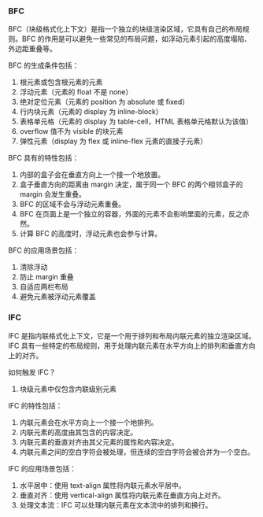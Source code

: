 ### BFC

BFC（块级格式化上下文）是指一个独立的块级渲染区域，它具有自己的布局规则。BFC 的作用是可以避免一些常见的布局问题，如浮动元素引起的高度塌陷、外边距重叠等。

BFC 的生成条件包括：

1. 根元素或包含根元素的元素
2. 浮动元素（元素的 float 不是 none）
3. 绝对定位元素（元素的 position 为 absolute 或 fixed）
4. 行内块元素（元素的 display 为 inline-block）
5. 表格单元格（元素的 display 为 table-cell，HTML 表格单元格默认为该值）
6. overflow 值不为 visible 的块元素
7. 弹性元素（display 为 flex 或 inline-flex 元素的直接子元素）

BFC 具有的特性包括：

1. 内部的盒子会在垂直方向上一个接一个地放置。
2. 盒子垂直方向的距离由 margin 决定，属于同一个 BFC 的两个相邻盒子的 margin 会发生重叠。
3. BFC 的区域不会与浮动元素重叠。
4. BFC 在页面上是一个独立的容器，外面的元素不会影响里面的元素，反之亦然。
5. 计算 BFC 的高度时，浮动元素也会参与计算。

BFC 的应用场景包括：

1. 清除浮动
2. 防止 margin 重叠
3. 自适应两栏布局
4. 避免元素被浮动元素覆盖

### IFC

IFC 是指内联格式化上下文，它是一个用于排列和布局内联元素的独立渲染区域。IFC 具有一些特定的布局规则，用于处理内联元素在水平方向上的排列和垂直方向上的对齐。

如何触发 IFC？

1. 块级元素中仅包含内联级别元素

IFC 的特性包括：

1. 内联元素会在水平方向上一个接一个地排列。
2. 内联元素的高度由其包含的内容决定。
3. 内联元素的垂直对齐由其父元素的属性和内容决定。
4. 内联元素之间的空白字符会被处理，但连续的空白字符会被合并为一个空白。

IFC 的应用场景包括：

1. 水平居中：使用 text-align 属性将内联元素水平居中。
2. 垂直对齐：使用 vertical-align 属性将内联元素在垂直方向上对齐。
3. 处理文本流：IFC 可以处理内联元素在文本流中的排列和换行。
